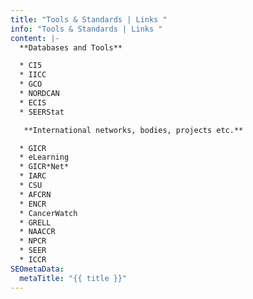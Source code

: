 ```yaml
---
title: "Tools & Standards | Links "
info: "Tools & Standards | Links "
content: |-
  **Databases and Tools** 

  * CI5  
  * IICC 
  * GCO 
  * NORDCAN 
  * ECIS 
  * SEERStat 

   **International networks, bodies, projects etc.** 

  * GICR 
  * eLearning 
  * GICR*Net* 
  * IARC 
  * CSU 
  * AFCRN 
  * ENCR 
  * CancerWatch 
  * GRELL 
  * NAACCR 
  * NPCR 
  * SEER 
  * ICCR
SEOmetaData:
  metaTitle: "{{ title }}"
---
```

